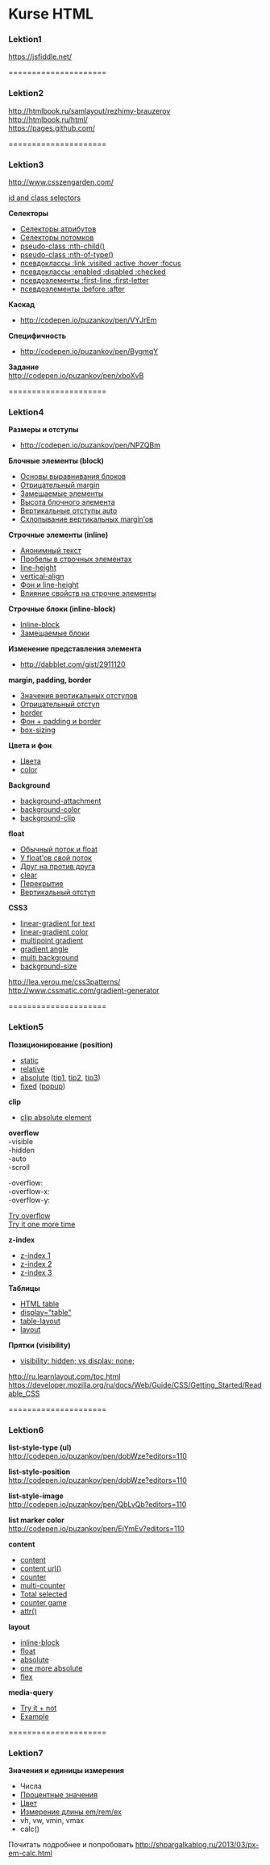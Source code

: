Kurse HTML
=====================

### Lektion1 ###

<https://jsfiddle.net/>  


=====================
### Lektion2 ###

<http://htmlbook.ru/samlayout/rezhimy-brauzerov>  
<http://htmlbook.ru/html/>  
<https://pages.github.com/>  


=====================
### Lektion3 ###

<http://www.csszengarden.com/>  

[id and class selectors](http://codepen.io/puzankov/pen/GgbWKy)  


**Селекторы**  
* [Селекторы атрибутов](http://codepen.io/puzankov/pen/Bygmxm)  
* [Селекторы потомков](http://codepen.io/puzankov/pen/pvXdVx)  
* [pseudo-class :nth-child()](http://codepen.io/puzankov/pen/gbNXKx)  
* [pseudo-class :nth-of-type()](http://codepen.io/puzankov/pen/EaBbpY)  
* [псевдоклассы :link :visited :active :hover :focus](http://codepen.io/puzankov/pen/YPoEjp)  
* [псевдоклассы :enabled :disabled :checked](http://codepen.io/puzankov/pen/bNPYjv)  
* [псевдоэлементы :first-line :first-letter](http://codepen.io/puzankov/pen/yydPxG)  
* [псевдоэлементы :before :after](http://codepen.io/puzankov/pen/zxVPmO) 
 
**Каскад**  
* <http://codepen.io/puzankov/pen/VYJrEm>  	

**Специфичность**  
* <http://codepen.io/puzankov/pen/BygmqY>  

**Задание**  
<http://codepen.io/puzankov/pen/xboXvB>  


=====================
### Lektion4 ###
  
**Размеры и отступы**  
* <http://codepen.io/puzankov/pen/NPZQBm>  

**Блочные элементы (block)**  
* [Основы выравнивания блоков](http://codepen.io/puzankov/pen/EaBqeZ?editors=110)  
* [Отрицательный margin](http://codepen.io/puzankov/pen/qEzeMX?editors=110)  
* [Замещаемые элементы](http://codepen.io/puzankov/pen/ZYdgqQ?editors=110)  
* [Высота блочного элемента](http://codepen.io/puzankov/pen/GgbVYX?editors=110)  
* [Вертикальные отступы auto](http://codepen.io/puzankov/pen/vEogYB?editors=110)  
* [Схлопывание вертикальных margin’ов](http://codepen.io/puzankov/pen/KwOaKv?editors=110)    

**Строчные элементы (inline)**  
* [Анонимный текст](http://codepen.io/puzankov/pen/dPxNmo?editors=110)  
* [Пробелы в строчных элементах](http://codepen.io/puzankov/pen/qEeRKB?editors=110)  
* [line-height](http://codepen.io/puzankov/pen/jEgypx?editors=110)  
* [vertical-align](http://dabblet.com/gist/2835834)  
* [Фон и line-height](http://dabblet.com/gist/2910798)  
* [Влияние свойств на строчне элементы](http://dabblet.com/gist/2910833)  

**Строчные блоки (inline-block)**  
* [Inline-block](http://dabblet.com/gist/2910936)  
* [Замещаемые блоки](http://dabblet.com/gist/2911002)  

**Изменение представления элемента**  
* <http://dabblet.com/gist/2911120>  

**margin, padding, border**  
* [Значения вертикальных отступов](http://dabblet.com/gist/2918360)  
* [Отрицательный отступ](http://dabblet.com/gist/2918382)  
* [border](http://dabblet.com/gist/2918543)  
* [Фон + padding и border](http://dabblet.com/gist/2918601)  
* [box-sizing](http://codepen.io/puzankov/pen/vEoRNB?editors=110)  

**Цвета и фон**  
* [Цвета](http://dabblet.com/gist/2918653)  
* [color](http://dabblet.com/gist/2918712)  

**Background**  
* [background-attachment](http://dabblet.com/gist/2918719)  
* [background-color](http://codepen.io/puzankov/pen/dPxzZR?editors=110)  
* [background-clip](http://dabblet.com/gist/2964789)  

**float**  
* [Обычный поток и float](http://dabblet.com/gist/2932299)  
* [У float’ов свой поток](http://dabblet.com/gist/2932560)  
* [Друг на против друга](http://dabblet.com/gist/2932414)  
* [clear](http://dabblet.com/gist/2932557)  
* [Перекрытие](http://dabblet.com/gist/2936181)  
* [Вертикальный отступ](http://dabblet.com/gist/2936231)  

**CSS3**  
* [linear-gradient for text](http://codepen.io/puzankov/pen/ZYgROp?editors=110)  
* [linear-gradient color](http://codepen.io/puzankov/pen/MYNXje?editors=110)  
* [multipoint gradient](http://codepen.io/puzankov/pen/YPmvGj?editors=110)  
* [gradient angle](http://codepen.io/puzankov/pen/wBVXzL?editors=110)  
* [multi background](http://codepen.io/puzankov/pen/ogKyYd?editors=110)  
* [background-size](http://codepen.io/puzankov/pen/vEorgV?editors=110)  

<http://lea.verou.me/css3patterns/>  
<http://www.cssmatic.com/gradient-generator>  


=====================
### Lektion5 ###

**Позиционирование (position)**  
* [static](http://codepen.io/puzankov/pen/bdbbob?editors=110)  
* [relative](http://codepen.io/puzankov/pen/eNOOGg?editors=110)  
* [absolute](http://codepen.io/puzankov/pen/dobbKq?editors=110) ([tip1](http://codepen.io/puzankov/pen/wawwYB?editors=110), [tip2](http://codepen.io/puzankov/pen/KpPPrg?editors=110), [tip3](http://codepen.io/puzankov/pen/KpPPbN?editors=110))  
* [fixed](http://codepen.io/puzankov/pen/rVBBrz?editors=110) ([popup](http://codepen.io/puzankov/pen/bdbbZV?editors=110))   

**clip**  
* [clip absolute element](http://codepen.io/puzankov/pen/pJzzme?editors=110)  

**overflow**    
-visible  
-hidden  
-auto  
-scroll  

-overflow:  
-overflow-x:  
-overflow-y:  

[Try overflow](http://codepen.io/puzankov/pen/JdPPga?editors=110)  
[Try it one more time](http://codepen.io/puzankov/pen/zGOYYj?editors=110)  

**z-index**  
* [z-index 1](http://codepen.io/puzankov/pen/EjYxaR?editors=110)  
* [z-index 2](http://codepen.io/puzankov/pen/PqYoPq?editors=110)  
* [z-index 3](http://codepen.io/puzankov/pen/GJKRog?editors=110)  

**Таблицы**  
* [HTML table](http://codepen.io/puzankov/pen/dobypE?editors=110)  
* [display="table"](http://codepen.io/puzankov/pen/GJKRrJ?editors=110)  
* [table-layout](http://codepen.io/puzankov/pen/XbrWpB?editors=110)  
* [layout](http://codepen.io/puzankov/pen/qdWBrv?editors=110)  

**Прятки (visibility)**  
* [visibility: hidden; vs display: none;](http://codepen.io/puzankov/pen/bdbGrq?editors=110)  

<http://ru.learnlayout.com/toc.html>  
<https://developer.mozilla.org/ru/docs/Web/Guide/CSS/Getting_Started/Readable_CSS>  


=====================
### Lektion6 ###

**list-style-type (ul)**  
<http://codepen.io/puzankov/pen/dobWze?editors=110>  

**list-style-position**  
<http://codepen.io/puzankov/pen/dobWze?editors=110>  

**list-style-image**  
<http://codepen.io/puzankov/pen/QbLvQb?editors=110>  

**list marker color**  
<http://codepen.io/puzankov/pen/EjYmEv?editors=110>  

**content**  
* [content](http://codepen.io/puzankov/pen/wawezG?editors=110)  
* [content url()](http://codepen.io/puzankov/pen/RPbVyE?editors=110)  
* [counter](http://codepen.io/puzankov/pen/aOowdj?editors=110)  
* [multi-counter](http://codepen.io/puzankov/pen/dobRGr?editors=110)  
* [Total selected](http://codepen.io/puzankov/pen/pJzwyw?editors=110)  
* [counter game](http://codepen.io/puzankov/pen/MwgoyE?editors=110)  
* [attr()](http://codepen.io/puzankov/pen/eNOXvy?editors=110)  

**layout**  
* [inline-block](http://codepen.io/puzankov/pen/xGKBry?editors=110)  
* [float](http://codepen.io/puzankov/pen/QbLoqp?editors=110)  
* [absolute](http://codepen.io/puzankov/pen/eNYmVa?editors=110)  
* [one more absolute](http://codepen.io/puzankov/pen/RPwNyV?editors=110)  
* [flex](http://codepen.io/puzankov/pen/PqoweO?editors=110)  

**media-query**  
* [Try it + not](http://codepen.io/puzankov/pen/oXNBwJ?editors=110)  
* [Example](http://codepen.io/puzankov/pen/QbWdMG?editors=110)  



=====================
### Lektion7 ###

**Значения и единицы измерения**

* Числа
* [Процентные значения](http://codepen.io/puzankov/pen/qdBKEa)
* [Цвет](http://codepen.io/puzankov/pen/XbWYXb?editors=110)
* [Измерение длины em/rem/ex](http://codepen.io/puzankov/pen/PqoaZe?editors=110)
* vh, vw, vmin, vmax
* calc()

Почитать подробнее и попробовать
<http://shpargalkablog.ru/2013/03/px-em-calc.html>
